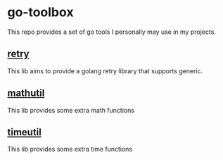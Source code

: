 # go-toolbox

This repo provides a set of go tools I personally may use in my projects.

## [retry](./retry)
This lib aims to provide a golang retry library that supports generic.

## [mathutil](./mathutil)

This lib provides some extra math functions

## [timeutil](./timeutil)

This lib provides some extra time functions